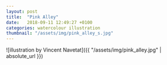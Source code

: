 ```yaml
---
layout: post
title:  "Pink Alley"
date:   2018-09-11 12:49:27 +0100
categories: watercolour illustration
thumbnail: "/assets/img/pink_alley_s.jpg"
---
```

![illustration by Vincent Navetat]({{ "/assets/img/pink_alley.jpg" | absolute_url }})
